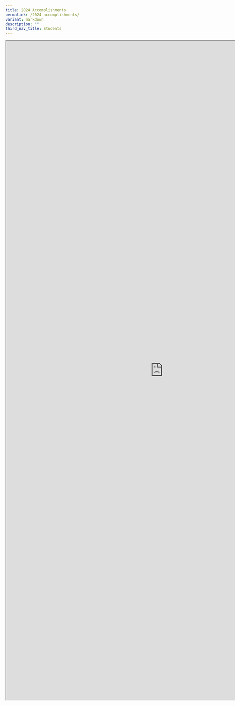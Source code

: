 ```yaml
---
title: 2024 Accomplishments
permalink: /2024-accomplishments/
variant: markdown
description: ""
third_nav_title: Students
---
```

<iframe src="https://docs.google.com/document/d/e/2PACX-1vQm7kAt26kKAOa2MvrAKFjueFYCeV1WfaqmcKSVE8VIiWR9QfOWuY1kQdDM1SFTlQ/pub?embedded=true" width="1000px" height="2100px" scrolling="no"></iframe>